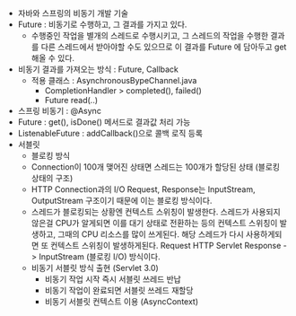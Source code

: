 - 자바와 스프링의 비동기 개발 기술
- Future : 비동기로 수행하고, 그 결과를 가지고 있다. 
  - 수행중인 작업을 별개의 스레드로 수행시키고, 그 스레드의 작업을 수행한 결과를 다른 스레드에서 받아야할 수도 있으므로
    이 결과를 Future 에 담아두고 get 해올 수 있다.
- 비동기 결과를 가져오는 방식 : Future, Callback
  - 적용 클래스 : AsynchronousBypeChannel.java
    - CompletionHandler > completed(), failed() 
    - Future<Integer> read(..)
- 스프링 비동기 : @Async
- Future : get(), isDone() 메서드로 결과값 처리 가능
- ListenableFuture : addCallback()으로 콜백 로직 등록 
- 서블릿
  - 블로킹 방식 
  - Connection이 100개 맺어진 상태면 스레드는 100개가 할당된 상태 (블로킹 상태의 구조)
  - HTTP Connection과의 I/O Request, Response는 InputStream, OutputStream 구조이기 때문에 이는 블로킹 방식이다.
  - 스레드가 블로킹되는 상황엔 컨텍스트 스위칭이 발생한다. 스레드가 사용되지 않은걸 CPU가 알게되면 이를 대기 상태로 전환하는 등의 컨텍스트 스위칭이 발생하고,
    그때의 CPU 리소스를 많이 쓰게된다. 해당 스레드가 다시 사용하게되면 또 컨텍스트 스위칭이 발생하게된다.
    Request HTTP Servlet Response -> InputStream (블로킹 I/O) 방식이다.
  - 비동기 서블릿 방식 출현 (Servlet 3.0)
    - 비동기 작업 시작 즉시 서블릿 쓰레드 반납
    - 비동기 작업이 완료되면 서블릿 쓰레드 재할당 
    - 비동기 서블릿 컨텍스트 이용 (AsyncContext)